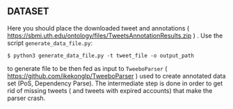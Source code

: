 ## DATASET

Here you should place the downloaded tweet and annotations ( https://sbmi.uth.edu/ontology/files/TweetsAnnotationResults.zip ) . 
Use the script `generate_data_file.py`:

	$ python3 generate_data_file.py -t tweet_file -o output_path

to generate file to be then fed as input to `TweeboParser` ( https://github.com/ikekonglp/TweeboParser ) used to create annotated data set (PoS, Dependency Parse).
The intermediate step is done in order to get rid of missing tweets ( and tweets with expired accounts) that make the parser crash. 
